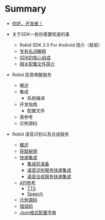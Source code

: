 # Summary

* [你好，开发者！](README.md)

* 关于SDK一些你需要知道的事
    * Rokid SDK 2.0 For Android 简介（框架）
    * [专有名词解释](introduce/proper_noun.md)
    * [SDK的核心组成](introduce/sdk_core_file.md)
    * [相关配置文件简介](introduce/core_config_file_intr.md)
* Rokid 拾音唤醒服务
    * 概述
    * 集成
        * 系统编译
    * 开发指南
        * 配置文件
    * 类参考
    * 示例源码 
* Rokid 语音识别以及合成服务
     * [概述](speechTTS/sketch.md)
     * [获取秘钥](common/key_secret.md) 
     * [快速集成](speechTTS/init.md)
        * [集成前准备](speechTTS/init_prepare.md)
        * [语音识别服务快速集成](speechTTS/init_speech.md)
        * [语音合成服务快速集成](speechTTS/init_tts.md)
     * [API参考](speechTTS/api.md)
        * [TTS](/speechTTS/api_tts.md)
        * [Speech](/speechTTS/api_speech.md)
     * [示例源码](https://github.com/Rokid/RokidSpeechTTSDemo)
     * [错误码](common/err_code.md)
     * [Json格式配置字串](common/api_json.md)